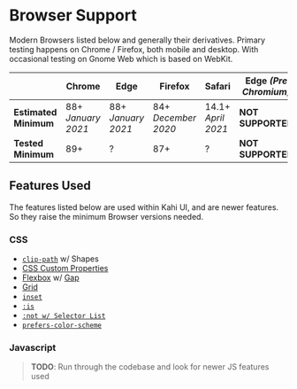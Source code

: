 # Browser Support

Modern Browsers listed below and generally their derivatives. Primary testing happens on Chrome / Firefox, both mobile and desktop. With occasional testing on Gnome Web which is based on WebKit.

|                       | Chrome             | Edge               | Firefox             | Safari             | Edge _(Pre Chromium)_ | Internet Explorer |
| --------------------- | ------------------ | ------------------ | ------------------- | ------------------ | --------------------- | ----------------- |
| **Estimated Minimum** | 88+ _January 2021_ | 88+ _January 2021_ | 84+ _December 2020_ | 14.1+ _April 2021_ | **NOT SUPPORTED**     | **NOT SUPPORTED** |
| **Tested Minimum**    | 89+                | ?                  | 87+                 | ?                  | **NOT SUPPORTED**     | **NOT SUPPORTED** |

## Features Used

The features listed below are used within Kahi UI, and are newer features. So they raise the minimum Browser versions needed.

### CSS

-   [`clip-path`](https://developer.mozilla.org/en-US/docs/Web/CSS/clip-path) w/ Shapes
-   [CSS Custom Properties](https://developer.mozilla.org/en-US/docs/Web/CSS/Using_CSS_custom_properties)
-   [Flexbox](https://developer.mozilla.org/en-US/docs/Web/CSS/display#display_flex) w/ [Gap](https://developer.mozilla.org/en-US/docs/Web/CSS/gap)
-   [Grid](https://developer.mozilla.org/en-US/docs/Web/CSS/display#display_grid)
-   [`inset`](https://developer.mozilla.org/en-US/docs/Web/CSS/inset)
-   [`:is`](https://developer.mozilla.org/en-US/docs/Web/CSS/:is)
-   [`:not w/ Selector List`](https://developer.mozilla.org/en-US/docs/Web/CSS/:not#browser_compatibility)
-   [`prefers-color-scheme`](https://developer.mozilla.org/en-US/docs/Web/CSS/@media/prefers-color-scheme)

### Javascript

> **TODO**: Run through the codebase and look for newer JS features used
